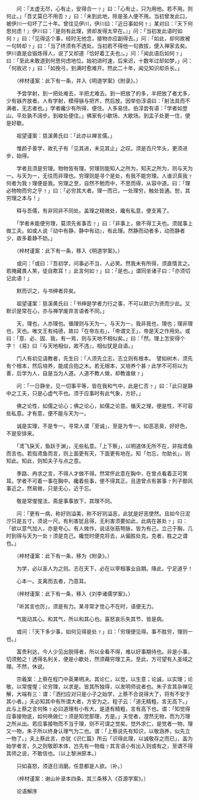<!-- { "loadSidebar": true } -->
　　问：「太虚无尽，心有止，安得合一﹖」曰：「心有止，只为用他。若不用。则何止。」「吾丈莫已不用否﹖」曰：「未到此地，除是圣人便不用。当初曾发此口，被伊川一句坏了二十年。曾往见伊川，伊川曰：『近日事如何﹖』某对曰：『天下何思何虑！』伊川曰：『是则有此理，贤却发得太早在。』」问：「当初发此语时如何﹖」曰：「见得这个事，经时无他念，接物亦应副得去。」问：「如此，却何故被一句转却﹖」曰：「当了终须有不透处。当初若不得他一句救拔，便入禅家去矣。伊川直是会锻炼得人，说了又却道『恰好着工夫也』。」问：「闻此语后如何﹖」曰：「至此未敢道到何思何虑地位。始初进时速，后来迟，十数年过却如梦。」问：「何故迟﹖」曰：「如挽弓，到满时愈难开。然此二十年，闻见知识却杀长。」

　　（梓材谨案：此下有一条，并入《明道学案》《附录》。）

　　予尝学射，到一把处难去，半把尤难去。到一把放了的多，半把放了者尤多，少有镞齐放者。人有学射，模得镞与把齐，然后放。因举伯淳语曰：「射法具而不满者，无志者也。」学者纔少有所得，便住。人多易住。伯淳尝有语：「学者如登山，平处孰不阔步。到峻处便住。」佛家有小歇场、大歇场。到孟子处更一住，便是好歇。

　　祖望谨案：慈溪黄氏曰：「此亦以禅言儒。」

　　惟颜子善学，故孔子有「见其进，未见其止」之叹。须是百尺竿头，更须进步，始得。

　　学者且须是穷理。物物皆有理。穷理则能知人之所为，知天之所为，则与天为一。与天为一，无往而非理也。穷理则是寻个是处，有我不能穷理。人谁识真我﹖何者为我﹖理便是我。穷理之至，自然不勉而中，不思而得，从容中道。曰：「理必物物而穷之乎﹖」曰：「必穷其大者。理一而已，一处理穷，触处皆通。恕，其穷理之本与！」

　　释与吾儒，有非同非不同处。盖理之精微处，纔有私意，便支离了。

　　「学者未能便穷理，莫须先省事否﹖」曰：「非事上，做不得工夫也。须就事上做工夫。如或人说『动中有静，静中有动』，有此理。然静而动者多，动而静者少，故多着静不妨。」

　　（梓材谨案：此下有一条，移入《明道学案》。）

　　或问：「或曰：『吾初学，问事必不当，人必笑。然我未有所得，须直情言之。若掩藏畏人笑，徒自欺耳！』此言何如﹖」曰：「是也。」谓同坐诸子曰：「亦须切记此语！」

　　默而识之，与书绅者异矣。

　　祖望谨案：慈溪黄氏曰：「书绅是学者力行之事，不可以默识为贤而少此。又默识是常在心，亦与禅学废弃言语者不同。」

　　天，理也，人亦理也。循理则与天为一。与天为一，我非我也，理也；理非理也，天也。唯文王有纯德，故曰「在帝左右」，「帝谓文王」，帝是天之作用处。或曰：「意、必、固、我，有一焉，则与天地不相似矣。」曰：「然。理上怎安得个字！《易》曰『与天地相似，故不违』，相似犹是自语。」

　　门人有初见请教者，先生曰：「人须先立志，志立则有根本。　譬如树木，须先有个根本，然后培养，能成合抱之木。若无根本，又培养个甚﹖此学不可将以为善，后学为人，自是当为人道。人道不教人做，却教谁做﹖」

　　问：「一日静坐，见一切事平等，皆在我和气中，此是仁否﹖」曰：「此只是静中之工夫，只是心虚气平也。须于应事时有此气象，方好。」

　　佛之论性，如儒之论心；佛之论心，如儒之论意。循天之理，便是性，不可容些私意。才有意，便不能与天为一。

　　诚是实理，不是专一。寻常人谓「至诚」，至是为专一。如恶恶臭，好好色，不是安排来。

　　「鸢飞戾天，鱼跃于渊」，无些私意。「上下察」，以明道体无所不在，非指鸢鱼而言也。若指鸢鱼而言，则上面更有天，下面更有地在。知「勿忘，勿助长」，则知此。知此，则知夫子与点之意。

　　季路、冉求之言，不得人才做不得。然常怀此意在胸中，在曾点看着正可笑耳。学者不可着一事在胸中。纔着些事，便不得其正。且道曾点有甚事﹖列子御风事近之，然易做，只是无心，近于忘。

　　敬是常惺惺法，斋是事事放下，其理不同。

　　问：「更有一病，称好则溢美，称不好则溢恶，此犹是好恶使然。且如今日泥泞只是五寸，须说一尺。有利害犹且得，无利害须要如此，此病在甚处﹖」曰：「欲以意气加人，亦是夸心。有人做作，说话张筋弩脉，皆为有己。立己于胸，几时到得与天为一处﹖须是克己。纔觉时便克将去，从偏胜处克。克者，胜之之谓也。」

　　（梓材谨案：此下有一条，移为《附录》。）

　　为学，必以圣人为之则。志在天下，必在以宰相事业自期。降此，宁足道乎！

　　心本一。支离而去者，乃意耳。

　　（梓材谨案：此下有一条，移入《刘李诸儒学案》。）

　　「听其言也厉」，须是有力。某寻常才觉心不在时，语便无力。

　　气能动其心。和其气，所以和其心也。喜怒哀乐失其节，皆是病。

　　或问：「天下多少事，如何见得是处﹖」曰：「穷理便见得。事不胜穷，理则一也。」

　　富贵利达，今人少见出脱得者，所以全看不得，难以好事期待也。非是小事，切须勉之！透得名利关，便是小歇处，然须藉穷理工夫。至此，方可望有入圣域之理。不然，休说。

　　宗羲案：上蔡在程门中英果明决。其论仁，以觉，以生意；论诚，以实理；论敬，以常惺惺；论穷理，以求是。皆其所独得，以发明师说者也。朱子言其杂禅见解，大端有三：谓：「洒扫应对只是小子之始学，上蔡不合说得大了，将有不安于其小者。」夫必知其中有所谓大者，方安为之。程子云：「道无精粗，言无高下。」此与上蔡之言何殊﹖必曰道理有小有大，是道有精粗，言有高下也。谓：「知觉得应事接物底，如何唤做仁﹖须是知觉那理，方是。」夫觉者，澄然无物，而为万理之所从出。若应事接物而不当于理，则不可谓之觉矣。觉外求仁，是觉者一物，理又一物，朱子所以终身认理气为二也。谓：「上蔡说先有知识，以敬涵养，似先立一物了。」夫上蔡此言，亦犹《识仁篇》所云「识得此理，以诚敬存之而已」，盖为始学者言，久之则敬即本体，岂先有一物哉﹖其言语小有出入则或有之，至谓不得其师之说，不敢信也。（以上黎洲原本。）　

　　只如喜怒，须逐日消磨。任意都是人欲。（补。）

　　（梓材谨案：谢山补录本四条，其三条移入《百源学案》。）

　　论语解序

